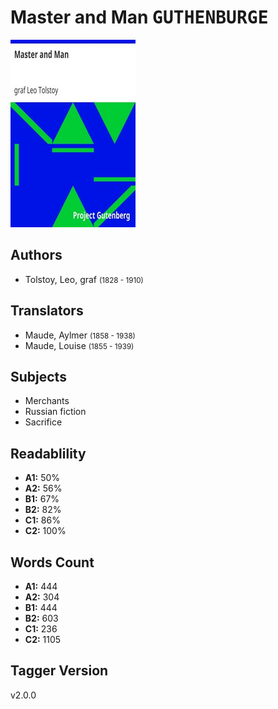 # Master and Man <kbd>GUTHENBURGE</kbd>

![](./cover.medium.jpg "")

## Authors


 - Tolstoy, Leo, graf <small>(1828 - 1910)</small>

## Translators


 - Maude, Aylmer <small>(1858 - 1938)</small>
 - Maude, Louise <small>(1855 - 1939)</small>

## Subjects


 - Merchants
 - Russian fiction
 - Sacrifice

## Readablility


 - **A1:** 50%
 - **A2:** 56%
 - **B1:** 67%
 - **B2:** 82%
 - **C1:** 86%
 - **C2:** 100%

## Words Count


 - **A1:** 444
 - **A2:** 304
 - **B1:** 444
 - **B2:** 603
 - **C1:** 236
 - **C2:** 1105

## Tagger Version


v2.0.0

